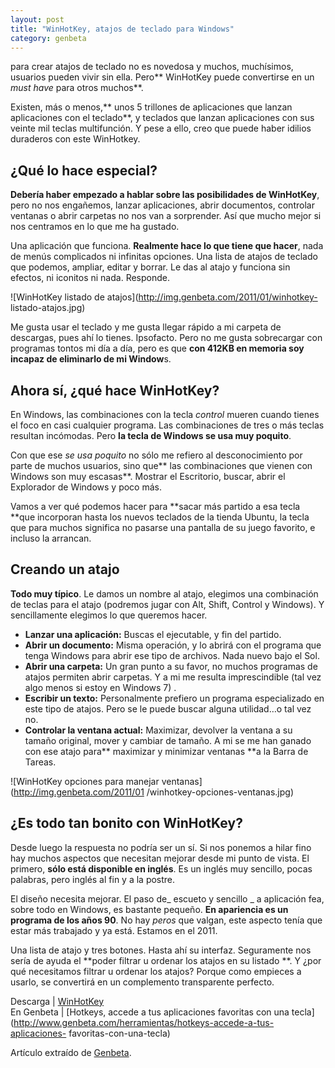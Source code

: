 ```yaml
---
layout: post
title: "WinHotKey, atajos de teclado para Windows"
category: genbeta
---
```




para crear atajos de teclado no es novedosa y muchos, muchísimos, usuarios
pueden vivir sin ella. Pero** WinHotKey puede convertirse en un _must have_
para otros muchos**.

Existen, más o menos,** unos 5 trillones de aplicaciones que lanzan
aplicaciones con el teclado**, y teclados que lanzan aplicaciones con sus
veinte mil teclas multifunción. Y pese a ello, creo que puede haber idilios
duraderos con este WinHotkey.  
  

## ¿Qué lo hace especial?

  
**Debería haber empezado a hablar sobre las posibilidades de WinHotKey**, pero no nos engañemos, lanzar aplicaciones, abrir documentos, controlar ventanas o abrir carpetas no nos van a sorprender. Así que mucho mejor si nos centramos en lo que me ha gustado.

Una aplicación que funciona. **Realmente hace lo que tiene que hacer**, nada
de menús complicados ni infinitas opciones. Una lista de atajos de teclado que
podemos, ampliar, editar y borrar. Le das al atajo y funciona sin efectos, ni
iconitos ni nada. Responde.

![WinHotKey listado de atajos](http://img.genbeta.com/2011/01/winhotkey-
listado-atajos.jpg)

Me gusta usar el teclado y me gusta llegar rápido a mi carpeta de descargas,
pues ahí lo tienes. Ipsofacto. Pero no me gusta sobrecargar con programas
tontos mi día a día, pero es que **con 412KB en memoria soy incapaz de
eliminarlo de mi Window**s.

## Ahora sí, ¿qué hace WinHotKey?

  
En Windows, las combinaciones con la tecla _control_ mueren cuando tienes el
foco en casi cualquier programa. Las combinaciones de tres o más teclas
resultan incómodas. Pero **la tecla de Windows se usa muy poquito**.

Con que ese _se usa poquito_ no sólo me refiero al desconocimiento por parte
de muchos usuarios, sino que** las combinaciones que vienen con Windows son
muy escasas**. Mostrar el Escritorio, buscar, abrir el Explorador de Windows y
poco más.

Vamos a ver qué podemos hacer para **sacar más partido a esa tecla **que
incorporan hasta los nuevos teclados de la tienda Ubuntu, la tecla que para
muchos significa no pasarse una pantalla de su juego favorito, e incluso la
arrancan.

## Creando un atajo

  
**Todo muy típico**. Le damos un nombre al atajo, elegimos una combinación de teclas para el atajo (podremos jugar con Alt, Shift, Control y Windows). Y sencillamente elegimos lo que queremos hacer. 

  * **Lanzar una aplicación:** Buscas el ejecutable, y fin del partido.
  * **Abrir un documento:** Misma operación, y lo abrirá con el programa que tenga Windows para abrir ese tipo de archivos. Nada nuevo bajo el Sol.
  * **Abrir una carpeta:** Un gran punto a su favor, no muchos programas de atajos permiten abrir carpetas. Y a mi me resulta imprescindible (tal vez algo menos si estoy en Windows 7) .
  * **Escribir un texto:** Personalmente prefiero un programa especializado en este tipo de atajos. Pero se le puede buscar alguna utilidad…o tal vez no.
  * **Controlar la ventana actual:** Maximizar, devolver la ventana a su tamaño original, mover y cambiar de tamaño. A mi se me han ganado con ese atajo para** maximizar y minimizar ventanas **a la Barra de Tareas.

![WinHotKey opciones para manejar ventanas](http://img.genbeta.com/2011/01
/winhotkey-opciones-ventanas.jpg)

## ¿Es todo tan bonito con WinHotKey?

  
Desde luego la respuesta no podría ser un sí. Si nos ponemos a hilar fino hay
muchos aspectos que necesitan mejorar desde mi punto de vista. El primero,
**sólo está disponible en inglés**. Es un inglés muy sencillo, pocas palabras,
pero inglés al fin y a la postre.

El diseño necesita mejorar. El paso de_ escueto y sencillo _ a aplicación fea,
sobre todo en Windows, es bastante pequeño. **En apariencia es un programa de
los años 90**. No hay _peros_ que valgan, este aspecto tenía que estar más
trabajado y ya está. Estamos en el 2011.

Una lista de atajo y tres botones. Hasta ahí su interfaz. Seguramente nos
sería de ayuda el **poder filtrar u ordenar los atajos en su listado **. Y
¿por qué necesitamos filtrar u ordenar los atajos? Porque como empieces a
usarlo, se convertirá en un complemento transparente perfecto.

Descarga | [WinHotKey](http://directedge.us/content/winhotkey)  
En Genbeta | [Hotkeys, accede a tus aplicaciones favoritas con una
tecla](http://www.genbeta.com/herramientas/hotkeys-accede-a-tus-aplicaciones-
favoritas-con-una-tecla)

Artículo extraído de [Genbeta](http://www.genbeta.com).